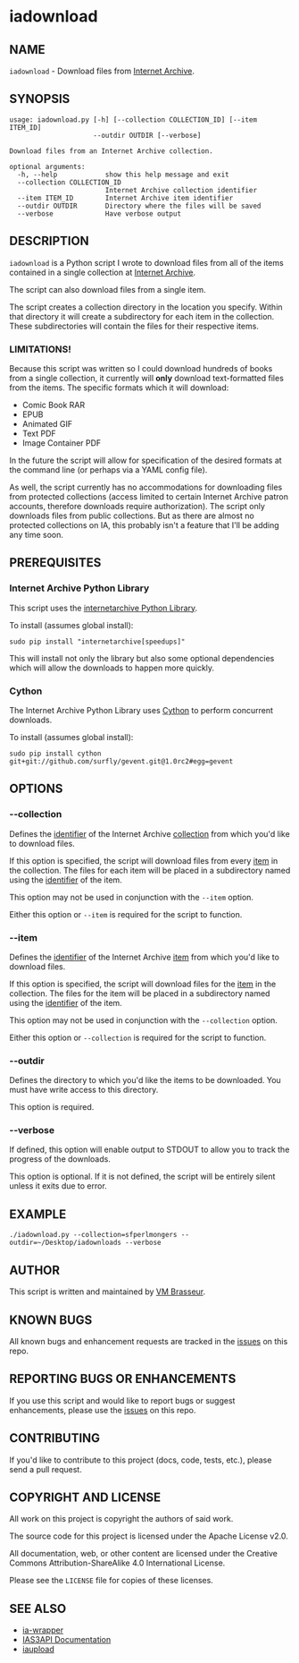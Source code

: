 # iadownload

## NAME

`iadownload` - Download files from [Internet Archive](http://archive.org).

## SYNOPSIS

```
usage: iadownload.py [-h] [--collection COLLECTION_ID] [--item ITEM_ID]
                     --outdir OUTDIR [--verbose]

Download files from an Internet Archive collection.

optional arguments:
  -h, --help            show this help message and exit
  --collection COLLECTION_ID
                        Internet Archive collection identifier
  --item ITEM_ID        Internet Archive item identifier
  --outdir OUTDIR       Directory where the files will be saved
  --verbose             Have verbose output

```

## DESCRIPTION

 `iadownload` is a Python script I wrote to download files from all of the
items contained in a single collection at [Internet
Archive](https://archive.org).

The script can also download files from a single item.

The script creates a collection directory in the location you specify. Within that directory it will create a subdirectory for each item in the collection. These subdirectories will contain the files for their respective items.

### LIMITATIONS!

Because this script was written so I could download hundreds of books from a single collection, it currently will **only** download text-formatted files from the items. The specific formats which it will download:

* Comic Book RAR
* EPUB
* Animated GIF
* Text PDF
* Image Container PDF

In the future the script will allow for specification of the desired formats at the command line (or perhaps via a YAML config file).

As well, the script currently has no accommodations for downloading files from protected collections (access limited to certain Internet Archive patron accounts, therefore downloads require authorization). The script only downloads files from public collections. But as there are almost no protected collections on IA, this probably isn't a feature that I'll be adding any time soon.

## PREREQUISITES

### Internet Archive Python Library

This script uses the [internetarchive Python Library](https://github.com/jjjake/ia-wrapper).

To install (assumes global install):

```
sudo pip install "internetarchive[speedups]"
```

This will install not only the library but also some optional dependencies which will allow the downloads to happen more quickly.

### Cython

The Internet Archive Python Library uses [Cython](http://cython.org/) to perform concurrent downloads.

To install (assumes global install):

```
sudo pip install cython git+git://github.com/surfly/gevent.git@1.0rc2#egg=gevent
```

## OPTIONS

### --collection

Defines the
[identifier](https://github.com/vmbrasseur/IAS3API/blob/master/appendices/terminology.md#identifier)
of the Internet Archive
[collection](https://github.com/vmbrasseur/IAS3API/blob/master/appendices/terminology.md#collection)
from which you'd like to download files.

If this option is specified, the script will download files from every
[item](https://github.com/vmbrasseur/IAS3API/blob/master/appendices/terminology.md#item)
in the collection. The files for each item will be placed in a subdirectory
named using the
[identifier](https://github.com/vmbrasseur/IAS3API/blob/master/appendices/terminology.md#identifier)
of the item.

This option may not be used in conjunction with the `--item` option.

Either this option or `--item` is required for the script to function.

### --item

Defines the
[identifier](https://github.com/vmbrasseur/IAS3API/blob/master/appendices/terminology.md#identifier)
of the Internet Archive
[item](https://github.com/vmbrasseur/IAS3API/blob/master/appendices/terminology.md#item)
from which you'd like to download files.

If this option is specified, the script will download files for the
[item](https://github.com/vmbrasseur/IAS3API/blob/master/appendices/terminology.md#item)
in the collection. The files for the item will be placed in a subdirectory named
using the
[identifier](https://github.com/vmbrasseur/IAS3API/blob/master/appendices/terminology.md#identifier)
of the item.

This option may not be used in conjunction with the `--collection` option.

Either this option or `--collection` is required for the script to function.

### --outdir

Defines the directory to which you'd like the items to be downloaded. You must have write access to this directory.

This option is required.

### --verbose

If defined, this option will enable output to STDOUT to allow you to track the progress of the downloads.

This option is optional. If it is not defined, the script will be entirely silent unless it exits due to error.

## EXAMPLE

```
./iadownload.py --collection=sfperlmongers --outdir=~/Desktop/iadownloads --verbose
```

## AUTHOR

This script is written and maintained by [VM Brasseur](http://vmbrasseur.com).

## KNOWN BUGS

All known bugs and enhancement requests are tracked in the [issues](https://github.com/vmbrasseur/iaupload/issues) on this repo.

## REPORTING BUGS OR ENHANCEMENTS

If you use this script and would like to report bugs or suggest enhancements, please use the [issues](https://github.com/vmbrasseur/iaupload/issues) on this repo.

## CONTRIBUTING

If you'd like to contribute to this project (docs, code, tests, etc.), please send a pull request.

## COPYRIGHT AND LICENSE

All work on this project is copyright the authors of said work.

The source code for this project is licensed under the Apache License v2.0.

All documentation, web, or other content are licensed under the Creative Commons Attribution-ShareAlike 4.0 International License.

Please see the `LICENSE` file for copies of these licenses.

## SEE ALSO

* [ia-wrapper](https://github.com/jjjake/ia-wrapper)
* [IAS3API Documentation](https://github.com/vmbrasseur/IAS3API)
* [iaupload](https://github.com/vmbrasseur/iaupload)
